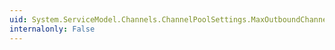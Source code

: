 ```yaml
---
uid: System.ServiceModel.Channels.ChannelPoolSettings.MaxOutboundChannelsPerEndpoint
internalonly: False
---
```

